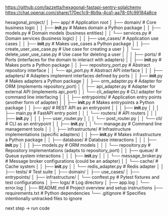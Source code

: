 https://github.com/Iazzetta/hexagonal-fastapi-sentry-sqlalchemy
https://chat.openai.com/share/170ec1c9-8b9a-4ca1-aa78-0fc99184a8ce

hexagonal_project/
│
├── app/                                   # Application root
│   ├── domain/                            # Core business logic
│   │   ├── __init__.py                    # Makes domain a Python package
│   │   ├── models.py                      # Domain models (business entities)
│   │   └── services.py                    # Domain services (business logic)
│   │
│   ├── use_cases/                         # Application use cases
│   │   ├── __init__.py                    # Makes use_cases a Python package
│   │   ├── create_user_use_case.py        # Use case for creating a user
│   │   └── delete_user_use_case.py        # Use case for deleting a user
│   │
│   ├── ports/                             # Ports (interfaces for the domain to interact with adapters)
│   │   ├── __init__.py                    # Makes ports a Python package
│   │   ├── repository_port.py             # Abstract repository interface
│   │   └── api_port.py                    # Abstract API interface
│   │
│   ├── adapters/                          # Adapters implement interfaces defined by ports
│   │   ├── __init__.py                    # Makes adapters a Python package
│   │   ├── orm_adapter.py                 # Adapter for ORM (implements repository_port)
│   │   ├── api_adapter.py                 # Adapter for external API (implements api_port)
│   │   └── cli_adapter.py                 # CLI adapter for command line interfacing
│   │
│   ├── entrypoints/                       # Application entry points (another form of adapter)
│   │   ├── __init__.py                    # Makes entrypoints a Python package
│   │   ├── api/                           # REST API as an entrypoint
│   │   │   ├── __init__.py
│   │   │   ├── main.py                    # FastAPI entry point
│   │   │   └── routers/                   # API routers
│   │   │       ├── __init__.py
│   │   │       ├── user_router.py
│   │   │       └── post_router.py
│   │   └── cli/                           # CLI as an entrypoint
│   │       ├── __init__.py
│   │       └── manage.py                  # Command line management tools
│   │
│   ├── infrastructure/                    # Infrastructure implementations (specific adapters)
│   │   ├── __init__.py                    # Makes infrastructure a Python package
│   │   ├── database/                      # Database interactions
│   │   │   ├── __init__.py
│   │   │   ├── models.py                  # ORM models
│   │   │   └── repository.py              # Repository implementations (adapts to repository_port)
│   │   ├── queue/                         # Queue system interactions
│   │   │   ├── __init__.py
│   │   │   └── message_broker.py          # Message broker configurations (could be an adapter)
│   │   └── cache/                         # Cache system
│   │       ├── __init__.py
│   │       └── redis_adapter.py           # Redis adapter
│   │
├── tests/                                 # Test suite
│   ├── domain/
│   ├── use_cases/
│   ├── entrypoints/
│   ├── infrastructure/
│   └── conftest.py                        # Pytest fixtures and test configurations
│
├── logs/                                  # Log directory
│   ├── app.log
│   └── error.log
│
├── README.md                              # Project overview and setup instructions
├── requirements.txt                       # Python dependencies
└── .gitignore                             # Specifies intentionally untracked files to ignore


next step -> run code
